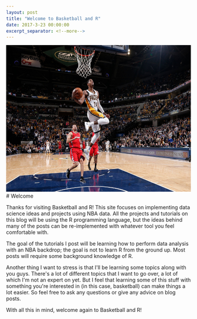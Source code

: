 ```yaml
---
layout: post
title: "Welcome to Basketball and R"
date: 2017-3-23 00:00:00
excerpt_separator: <!--more-->
---
```


<center>
<img src="../images/post1_welcome/pg.jpg" id="id" class="class" width="650" height="400" />
</center>
# Welcome

Thanks for visiting Basketball and R! This site focuses on implementing data science ideas and projects using NBA data. <!--more--> All the projects and tutorials on this blog will be using the R programming language, but the ideas behind many of the posts can be re-implemented with whatever tool you feel comfortable with.

The goal of the tutorials I post will be learning how to perform data analysis with an NBA backdrop; the goal is not to learn R from the ground up. Most posts will require some background knowledge of R.

Another thing I want to stress is that I'll be learning some topics along with you guys. There's a lot of different topics that I want to go over, a lot of which I'm not an expert on yet. But I feel that learning some of this stuff with something you're interested in (in this case, basketball) can make things a lot easier. So feel free to ask any questions or give any advice on blog posts.

With all this in mind, welcome again to Basketball and R!
